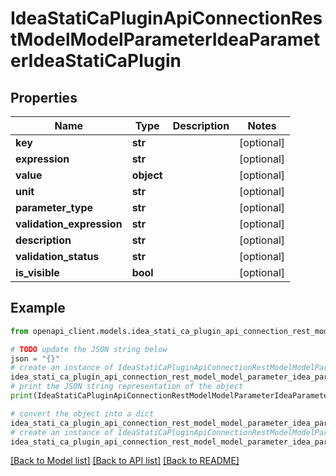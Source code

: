 # IdeaStatiCaPluginApiConnectionRestModelModelParameterIdeaParameterIdeaStatiCaPlugin


## Properties

Name | Type | Description | Notes
------------ | ------------- | ------------- | -------------
**key** | **str** |  | [optional] 
**expression** | **str** |  | [optional] 
**value** | **object** |  | [optional] 
**unit** | **str** |  | [optional] 
**parameter_type** | **str** |  | [optional] 
**validation_expression** | **str** |  | [optional] 
**description** | **str** |  | [optional] 
**validation_status** | **str** |  | [optional] 
**is_visible** | **bool** |  | [optional] 

## Example

```python
from openapi_client.models.idea_stati_ca_plugin_api_connection_rest_model_model_parameter_idea_parameter_idea_stati_ca_plugin import IdeaStatiCaPluginApiConnectionRestModelModelParameterIdeaParameterIdeaStatiCaPlugin

# TODO update the JSON string below
json = "{}"
# create an instance of IdeaStatiCaPluginApiConnectionRestModelModelParameterIdeaParameterIdeaStatiCaPlugin from a JSON string
idea_stati_ca_plugin_api_connection_rest_model_model_parameter_idea_parameter_idea_stati_ca_plugin_instance = IdeaStatiCaPluginApiConnectionRestModelModelParameterIdeaParameterIdeaStatiCaPlugin.from_json(json)
# print the JSON string representation of the object
print(IdeaStatiCaPluginApiConnectionRestModelModelParameterIdeaParameterIdeaStatiCaPlugin.to_json())

# convert the object into a dict
idea_stati_ca_plugin_api_connection_rest_model_model_parameter_idea_parameter_idea_stati_ca_plugin_dict = idea_stati_ca_plugin_api_connection_rest_model_model_parameter_idea_parameter_idea_stati_ca_plugin_instance.to_dict()
# create an instance of IdeaStatiCaPluginApiConnectionRestModelModelParameterIdeaParameterIdeaStatiCaPlugin from a dict
idea_stati_ca_plugin_api_connection_rest_model_model_parameter_idea_parameter_idea_stati_ca_plugin_from_dict = IdeaStatiCaPluginApiConnectionRestModelModelParameterIdeaParameterIdeaStatiCaPlugin.from_dict(idea_stati_ca_plugin_api_connection_rest_model_model_parameter_idea_parameter_idea_stati_ca_plugin_dict)
```
[[Back to Model list]](../README.md#documentation-for-models) [[Back to API list]](../README.md#documentation-for-api-endpoints) [[Back to README]](../README.md)


